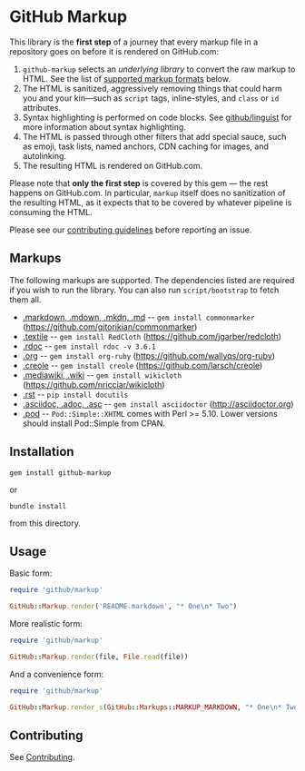 GitHub Markup
=============

This library is the **first step** of a journey that every markup file in a repository goes on before it is rendered on GitHub.com:

1. `github-markup` selects an _underlying library_ to convert the raw markup to HTML. See the list of [supported markup formats](#markups) below.
1. The HTML is sanitized, aggressively removing things that could harm you and your kin—such as `script` tags, inline-styles, and `class` or `id` attributes.
1. Syntax highlighting is performed on code blocks. See [github/linguist](https://github.com/github/linguist#syntax-highlighting) for more information about syntax highlighting.
1. The HTML is passed through other filters that add special sauce, such as emoji, task lists, named anchors, CDN caching for images, and autolinking.
1. The resulting HTML is rendered on GitHub.com.

Please note that **only the first step** is covered by this gem — the rest happens on GitHub.com.  In particular, `markup` itself does no sanitization of the resulting HTML, as it expects that to be covered by whatever pipeline is consuming the HTML.

Please see our [contributing guidelines](CONTRIBUTING.md) before reporting an issue.

Markups
-------

The following markups are supported.  The dependencies listed are required if
you wish to run the library. You can also run `script/bootstrap` to fetch them all.

* [.markdown, .mdown, .mkdn, .md](http://daringfireball.net/projects/markdown/) -- `gem install commonmarker` (https://github.com/gjtorikian/commonmarker)
* [.textile](https://www.promptworks.com/textile) -- `gem install RedCloth` (https://github.com/jgarber/redcloth)
* [.rdoc](https://ruby.github.io/rdoc/) -- `gem install rdoc -v 3.6.1`
* [.org](http://orgmode.org/) -- `gem install org-ruby` (https://github.com/wallyqs/org-ruby)
* [.creole](http://wikicreole.org/) -- `gem install creole` (https://github.com/larsch/creole)
* [.mediawiki, .wiki](http://www.mediawiki.org/wiki/Help:Formatting) -- `gem install wikicloth` (https://github.com/nricciar/wikicloth)
* [.rst](http://docutils.sourceforge.net/rst.html) -- `pip install docutils`
* [.asciidoc, .adoc, .asc](http://asciidoc.org/) -- `gem install asciidoctor` (http://asciidoctor.org)
* [.pod](http://search.cpan.org/dist/perl/pod/perlpod.pod) -- `Pod::Simple::XHTML`
  comes with Perl >= 5.10. Lower versions should install Pod::Simple from CPAN.

Installation
-----------

```
gem install github-markup
```

or

```
bundle install
```

from this directory.

Usage
-----

Basic form:

```ruby
require 'github/markup'

GitHub::Markup.render('README.markdown', "* One\n* Two")
```

More realistic form:

```ruby
require 'github/markup'

GitHub::Markup.render(file, File.read(file))
```

And a convenience form:

```ruby
require 'github/markup'

GitHub::Markup.render_s(GitHub::Markups::MARKUP_MARKDOWN, "* One\n* Two")
```


Contributing
------------

See [Contributing](CONTRIBUTING.md).